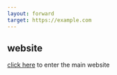 ```yaml
---
layout: forward
target: https://example.com
---
```

## website
[click here](https://m4vr1ck4.github.io/IV-2/html.html) to enter the main website
